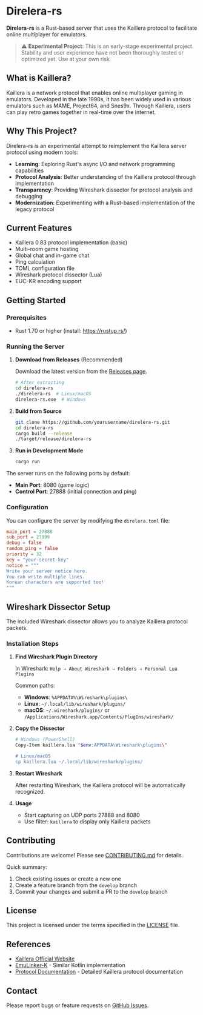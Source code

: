 # Direlera-rs

**Direlera-rs** is a Rust-based server that uses the Kaillera protocol to facilitate online multiplayer for emulators.

> ⚠️ **Experimental Project**: This is an early-stage experimental project. Stability and user experience have not been thoroughly tested or optimized yet. Use at your own risk.

## What is Kaillera?

Kaillera is a network protocol that enables online multiplayer gaming in emulators. Developed in the late 1990s, it has been widely used in various emulators such as MAME, Project64, and Snes9x. Through Kaillera, users can play retro games together in real-time over the internet.

## Why This Project?

Direlera-rs is an experimental attempt to reimplement the Kaillera server protocol using modern tools:

- **Learning**: Exploring Rust's async I/O and network programming capabilities
- **Protocol Analysis**: Better understanding of the Kaillera protocol through implementation
- **Transparency**: Providing Wireshark dissector for protocol analysis and debugging
- **Modernization**: Experimenting with a Rust-based implementation of the legacy protocol

## Current Features

- Kaillera 0.83 protocol implementation (basic)
- Multi-room game hosting
- Global chat and in-game chat
- Ping calculation
- TOML configuration file
- Wireshark protocol dissector (Lua)
- EUC-KR encoding support

## Getting Started

### Prerequisites

- Rust 1.70 or higher (install: https://rustup.rs/)

### Running the Server

1. **Download from Releases** (Recommended)

   Download the latest version from the [Releases page](https://github.com/yourusername/direlera-rs/releases).

   ```bash
   # After extracting
   cd direlera-rs
   ./direlera-rs  # Linux/macOS
   direlera-rs.exe  # Windows
   ```

2. **Build from Source**

   ```bash
   git clone https://github.com/yourusername/direlera-rs.git
   cd direlera-rs
   cargo build --release
   ./target/release/direlera-rs
   ```

3. **Run in Development Mode**

   ```bash
   cargo run
   ```

The server runs on the following ports by default:

- **Main Port**: 8080 (game logic)
- **Control Port**: 27888 (initial connection and ping)

### Configuration

You can configure the server by modifying the `direlera.toml` file:

```toml
main_port = 27888
sub_port = 27999
debug = false
random_ping = false
priority = 32
key = "your-secret-key"
notice = """
Write your server notice here.
You can write multiple lines.
Korean characters are supported too!
"""
```

## Wireshark Dissector Setup

The included Wireshark dissector allows you to analyze Kaillera protocol packets.

### Installation Steps

1. **Find Wireshark Plugin Directory**

   In Wireshark: `Help → About Wireshark → Folders → Personal Lua Plugins`

   Common paths:

   - **Windows**: `%APPDATA%\Wireshark\plugins\`
   - **Linux**: `~/.local/lib/wireshark/plugins/`
   - **macOS**: `~/.wireshark/plugins/` or `/Applications/Wireshark.app/Contents/PlugIns/wireshark/`

2. **Copy the Dissector**

   ```bash
   # Windows (PowerShell)
   Copy-Item kaillera.lua "$env:APPDATA\Wireshark\plugins\"

   # Linux/macOS
   cp kaillera.lua ~/.local/lib/wireshark/plugins/
   ```

3. **Restart Wireshark**

   After restarting Wireshark, the Kaillera protocol will be automatically recognized.

4. **Usage**

   - Start capturing on UDP ports 27888 and 8080
   - Use filter: `kaillera` to display only Kaillera packets

## Contributing

Contributions are welcome! Please see [CONTRIBUTING.md](CONTRIBUTING.md) for details.

Quick summary:

1. Check existing issues or create a new one
2. Create a feature branch from the `develop` branch
3. Commit your changes and submit a PR to the `develop` branch

## License

This project is licensed under the terms specified in the [LICENSE](LICENSE) file.

## References

- [Kaillera Official Website](http://www.kaillera.com/)
- [EmuLinker-K](https://github.com/sysfce2/EmuLinker-K) - Similar Kotlin implementation
- [Protocol Documentation](protocol.txt) - Detailed Kaillera protocol documentation

## Contact

Please report bugs or feature requests on [GitHub Issues](https://github.com/yourusername/direlera-rs/issues).
